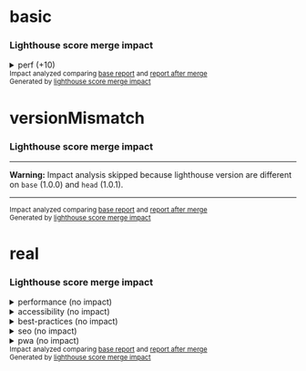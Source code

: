 # basic

<!-- Generated by @jsenv/lighthouse-score-merge-impact -->
<!-- base-gist-id=base -->
<!-- after-merge-gist-id=head -->
<h3>Lighthouse score merge impact</h3>


<details>
  <summary>perf (+10)</summary>
  
  <h4>Overall impact on perf score</h4>
  <table>
    <thead>
      <tr>
        <th nowrap>impact</th>
        <th nowrap>base</th>
        <th nowrap>after merge</th>
      </tr>
    </thead>
    <tbody>
      <tr>
        <td nowrap>+10</td>
        <td nowrap>80</td>
        <td nowrap>90</td>
      </tr>
    </tbody>
  </table>
  <h4>Detailed impact on perf score</h4>
  <table>
    <thead>
      <tr>
        <th nowrap>perf audit</th>
        <th nowrap>impact</th>
        <th nowrap>base</th>
        <th nowrap>after merge</th>
      </tr>
    </thead>
    <tbody>
      <tr>
        <td nowrap>whatever</td>
        <td nowrap>+20</td>
        <td nowrap>50</td>
        <td nowrap>70</td>
      </tr>
      <tr>
        <td nowrap>foo</td>
        <td nowrap>---</td>
        <td nowrap>☓</td>
        <td nowrap>✔</td>
      </tr>
    </tbody>
  </table>
</details>
<sub>
  Impact analyzed comparing <a href="https://googlechrome.github.io/lighthouse/viewer/?gist=base">base report</a> and <a href="https://googlechrome.github.io/lighthouse/viewer/?gist=head">report after merge</a>
</sub>
<br />
<sub>
  Generated by <a href="https://github.com/jsenv/jsenv-lighthouse-score-merge-impact">lighthouse score merge impact</a>
</sub>

# versionMismatch

<!-- Generated by @jsenv/lighthouse-score-merge-impact -->
<!-- base-gist-id=base -->
<!-- after-merge-gist-id=head -->
<h3>Lighthouse score merge impact</h3>

---

**Warning:** Impact analysis skipped because lighthouse version are different on `base` (1.0.0) and `head` (1.0.1).

---

<sub>
  Impact analyzed comparing <a href="https://googlechrome.github.io/lighthouse/viewer/?gist=base">base report</a> and <a href="https://googlechrome.github.io/lighthouse/viewer/?gist=head">report after merge</a>
</sub>
<br />
<sub>
  Generated by <a href="https://github.com/jsenv/jsenv-lighthouse-score-merge-impact">lighthouse score merge impact</a>
</sub>

# real

<!-- Generated by @jsenv/lighthouse-score-merge-impact -->
<!-- base-gist-id=base -->
<!-- after-merge-gist-id=head -->
<h3>Lighthouse score merge impact</h3>


<details>
  <summary>performance (no impact)</summary>
  <br /><blockquote>Keep in mind performance score variation may be caused by external factors. <a href="https://github.com/GoogleChrome/lighthouse/blob/91b4461c214c0e05d318ec96f6585dcca52a51cc/docs/variability.md#score-variability">Learn more</a>.</blockquote>
  <h4>Overall impact on performance score</h4>
  <table>
    <thead>
      <tr>
        <th nowrap>impact</th>
        <th nowrap>base</th>
        <th nowrap>after merge</th>
      </tr>
    </thead>
    <tbody>
      <tr>
        <td nowrap>none</td>
        <td nowrap>99</td>
        <td nowrap>99</td>
      </tr>
    </tbody>
  </table>
  <h4>Detailed impact on performance score</h4>
  <table>
    <thead>
      <tr>
        <th nowrap>performance audit</th>
        <th nowrap>impact</th>
        <th nowrap>base</th>
        <th nowrap>after merge</th>
      </tr>
    </thead>
    <tbody>
      <tr>
        <td nowrap>first-contentful-paint</td>
        <td nowrap>none</td>
        <td nowrap>96</td>
        <td nowrap>96</td>
      </tr>
      <tr>
        <td nowrap>first-meaningful-paint</td>
        <td nowrap>none</td>
        <td nowrap>96</td>
        <td nowrap>96</td>
      </tr>
      <tr>
        <td nowrap>speed-index</td>
        <td nowrap>none</td>
        <td nowrap>100</td>
        <td nowrap>100</td>
      </tr>
      <tr>
        <td nowrap>interactive</td>
        <td nowrap>none</td>
        <td nowrap>100</td>
        <td nowrap>100</td>
      </tr>
      <tr>
        <td nowrap>first-cpu-idle</td>
        <td nowrap>none</td>
        <td nowrap>100</td>
        <td nowrap>100</td>
      </tr>
      <tr>
        <td nowrap>max-potential-fid</td>
        <td nowrap>none</td>
        <td nowrap>99</td>
        <td nowrap>99</td>
      </tr>
      <tr>
        <td nowrap>estimated-input-latency</td>
        <td nowrap>none</td>
        <td nowrap>100</td>
        <td nowrap>100</td>
      </tr>
      <tr>
        <td nowrap>total-blocking-time</td>
        <td nowrap>none</td>
        <td nowrap>100</td>
        <td nowrap>100</td>
      </tr>
      <tr>
        <td nowrap>render-blocking-resources</td>
        <td nowrap>none</td>
        <td nowrap>87</td>
        <td nowrap>87</td>
      </tr>
      <tr>
        <td nowrap>uses-responsive-images</td>
        <td nowrap>none</td>
        <td nowrap>100</td>
        <td nowrap>100</td>
      </tr>
      <tr>
        <td nowrap>offscreen-images</td>
        <td nowrap>none</td>
        <td nowrap>100</td>
        <td nowrap>100</td>
      </tr>
      <tr>
        <td nowrap>unminified-css</td>
        <td nowrap>none</td>
        <td nowrap>100</td>
        <td nowrap>100</td>
      </tr>
      <tr>
        <td nowrap>unminified-javascript</td>
        <td nowrap>none</td>
        <td nowrap>75</td>
        <td nowrap>75</td>
      </tr>
      <tr>
        <td nowrap>unused-css-rules</td>
        <td nowrap>none</td>
        <td nowrap>100</td>
        <td nowrap>100</td>
      </tr>
      <tr>
        <td nowrap>uses-optimized-images</td>
        <td nowrap>none</td>
        <td nowrap>100</td>
        <td nowrap>100</td>
      </tr>
      <tr>
        <td nowrap>uses-webp-images</td>
        <td nowrap>none</td>
        <td nowrap>100</td>
        <td nowrap>100</td>
      </tr>
      <tr>
        <td nowrap>uses-text-compression</td>
        <td nowrap>none</td>
        <td nowrap>58</td>
        <td nowrap>58</td>
      </tr>
      <tr>
        <td nowrap>uses-rel-preconnect</td>
        <td nowrap>none</td>
        <td nowrap>100</td>
        <td nowrap>100</td>
      </tr>
      <tr>
        <td nowrap>time-to-first-byte</td>
        <td nowrap>none</td>
        <td nowrap>✔</td>
        <td nowrap>✔</td>
      </tr>
      <tr>
        <td nowrap>redirects</td>
        <td nowrap>none</td>
        <td nowrap>100</td>
        <td nowrap>100</td>
      </tr>
      <tr>
        <td nowrap>uses-rel-preload</td>
        <td nowrap>none</td>
        <td nowrap>100</td>
        <td nowrap>100</td>
      </tr>
      <tr>
        <td nowrap>efficient-animated-content</td>
        <td nowrap>none</td>
        <td nowrap>100</td>
        <td nowrap>100</td>
      </tr>
      <tr>
        <td nowrap>total-byte-weight</td>
        <td nowrap>none</td>
        <td nowrap>100</td>
        <td nowrap>100</td>
      </tr>
      <tr>
        <td nowrap>uses-long-cache-ttl</td>
        <td nowrap>none</td>
        <td nowrap>37</td>
        <td nowrap>37</td>
      </tr>
      <tr>
        <td nowrap>dom-size</td>
        <td nowrap>none</td>
        <td nowrap>100</td>
        <td nowrap>100</td>
      </tr>
      <tr>
        <td nowrap>critical-request-chains</td>
        <td nowrap>none</td>
        <td nowrap>2 chains found</td>
        <td nowrap>2 chains found</td>
      </tr>
      <tr>
        <td nowrap>bootup-time</td>
        <td nowrap>none</td>
        <td nowrap>100</td>
        <td nowrap>100</td>
      </tr>
      <tr>
        <td nowrap>mainthread-work-breakdown</td>
        <td nowrap>none</td>
        <td nowrap>100</td>
        <td nowrap>100</td>
      </tr>
      <tr>
        <td nowrap>font-display</td>
        <td nowrap>none</td>
        <td nowrap>✔</td>
        <td nowrap>✔</td>
      </tr>
      <tr>
        <td nowrap>resource-summary</td>
        <td nowrap>none</td>
        <td nowrap>3 requests • 190 KB</td>
        <td nowrap>3 requests • 190 KB</td>
      </tr>
      <tr>
        <td nowrap>network-requests</td>
        <td nowrap>none</td>
        <td nowrap>3</td>
        <td nowrap>3</td>
      </tr>
      <tr>
        <td nowrap>network-rtt</td>
        <td nowrap>none</td>
        <td nowrap>0 ms</td>
        <td nowrap>0 ms</td>
      </tr>
      <tr>
        <td nowrap>network-server-latency</td>
        <td nowrap>none</td>
        <td nowrap>0 ms</td>
        <td nowrap>0 ms</td>
      </tr>
      <tr>
        <td nowrap>main-thread-tasks</td>
        <td nowrap>none</td>
        <td nowrap>3</td>
        <td nowrap>3</td>
      </tr>
      <tr>
        <td nowrap>metrics</td>
        <td nowrap>none</td>
        <td nowrap>1946.9975</td>
        <td nowrap>1946.9975</td>
      </tr>
    </tbody>
  </table>
</details>

<details>
  <summary>accessibility (no impact)</summary>
  
  <h4>Overall impact on accessibility score</h4>
  <table>
    <thead>
      <tr>
        <th nowrap>impact</th>
        <th nowrap>base</th>
        <th nowrap>after merge</th>
      </tr>
    </thead>
    <tbody>
      <tr>
        <td nowrap>none</td>
        <td nowrap>84</td>
        <td nowrap>84</td>
      </tr>
    </tbody>
  </table>
  <h4>Detailed impact on accessibility score</h4>
  <table>
    <thead>
      <tr>
        <th nowrap>accessibility audit</th>
        <th nowrap>impact</th>
        <th nowrap>base</th>
        <th nowrap>after merge</th>
      </tr>
    </thead>
    <tbody>
      <tr>
        <td nowrap>button-name</td>
        <td nowrap>none</td>
        <td nowrap>✔</td>
        <td nowrap>✔</td>
      </tr>
      <tr>
        <td nowrap>color-contrast</td>
        <td nowrap>none</td>
        <td nowrap>✔</td>
        <td nowrap>✔</td>
      </tr>
      <tr>
        <td nowrap>document-title</td>
        <td nowrap>none</td>
        <td nowrap>✔</td>
        <td nowrap>✔</td>
      </tr>
      <tr>
        <td nowrap>html-has-lang</td>
        <td nowrap>none</td>
        <td nowrap>☓</td>
        <td nowrap>☓</td>
      </tr>
    </tbody>
  </table>
</details>

<details>
  <summary>best-practices (no impact)</summary>
  
  <h4>Overall impact on best-practices score</h4>
  <table>
    <thead>
      <tr>
        <th nowrap>impact</th>
        <th nowrap>base</th>
        <th nowrap>after merge</th>
      </tr>
    </thead>
    <tbody>
      <tr>
        <td nowrap>none</td>
        <td nowrap>86</td>
        <td nowrap>86</td>
      </tr>
    </tbody>
  </table>
  <h4>Detailed impact on best-practices score</h4>
  <table>
    <thead>
      <tr>
        <th nowrap>best-practices audit</th>
        <th nowrap>impact</th>
        <th nowrap>base</th>
        <th nowrap>after merge</th>
      </tr>
    </thead>
    <tbody>
      <tr>
        <td nowrap>appcache-manifest</td>
        <td nowrap>none</td>
        <td nowrap>✔</td>
        <td nowrap>✔</td>
      </tr>
      <tr>
        <td nowrap>is-on-https</td>
        <td nowrap>none</td>
        <td nowrap>✔</td>
        <td nowrap>✔</td>
      </tr>
      <tr>
        <td nowrap>uses-http2</td>
        <td nowrap>none</td>
        <td nowrap>☓</td>
        <td nowrap>☓</td>
      </tr>
      <tr>
        <td nowrap>uses-passive-event-listeners</td>
        <td nowrap>none</td>
        <td nowrap>✔</td>
        <td nowrap>✔</td>
      </tr>
      <tr>
        <td nowrap>no-document-write</td>
        <td nowrap>none</td>
        <td nowrap>✔</td>
        <td nowrap>✔</td>
      </tr>
      <tr>
        <td nowrap>external-anchors-use-rel-noopener</td>
        <td nowrap>none</td>
        <td nowrap>✔</td>
        <td nowrap>✔</td>
      </tr>
      <tr>
        <td nowrap>geolocation-on-start</td>
        <td nowrap>none</td>
        <td nowrap>✔</td>
        <td nowrap>✔</td>
      </tr>
      <tr>
        <td nowrap>doctype</td>
        <td nowrap>none</td>
        <td nowrap>☓</td>
        <td nowrap>☓</td>
      </tr>
      <tr>
        <td nowrap>no-vulnerable-libraries</td>
        <td nowrap>none</td>
        <td nowrap>✔</td>
        <td nowrap>✔</td>
      </tr>
      <tr>
        <td nowrap>js-libraries</td>
        <td nowrap>none</td>
        <td nowrap>✔</td>
        <td nowrap>✔</td>
      </tr>
      <tr>
        <td nowrap>notification-on-start</td>
        <td nowrap>none</td>
        <td nowrap>✔</td>
        <td nowrap>✔</td>
      </tr>
      <tr>
        <td nowrap>deprecations</td>
        <td nowrap>none</td>
        <td nowrap>✔</td>
        <td nowrap>✔</td>
      </tr>
      <tr>
        <td nowrap>password-inputs-can-be-pasted-into</td>
        <td nowrap>none</td>
        <td nowrap>✔</td>
        <td nowrap>✔</td>
      </tr>
      <tr>
        <td nowrap>errors-in-console</td>
        <td nowrap>none</td>
        <td nowrap>✔</td>
        <td nowrap>✔</td>
      </tr>
      <tr>
        <td nowrap>image-aspect-ratio</td>
        <td nowrap>none</td>
        <td nowrap>✔</td>
        <td nowrap>✔</td>
      </tr>
    </tbody>
  </table>
</details>

<details>
  <summary>seo (no impact)</summary>
  
  <h4>Overall impact on seo score</h4>
  <table>
    <thead>
      <tr>
        <th nowrap>impact</th>
        <th nowrap>base</th>
        <th nowrap>after merge</th>
      </tr>
    </thead>
    <tbody>
      <tr>
        <td nowrap>none</td>
        <td nowrap>60</td>
        <td nowrap>60</td>
      </tr>
    </tbody>
  </table>
  <h4>Detailed impact on seo score</h4>
  <table>
    <thead>
      <tr>
        <th nowrap>seo audit</th>
        <th nowrap>impact</th>
        <th nowrap>base</th>
        <th nowrap>after merge</th>
      </tr>
    </thead>
    <tbody>
      <tr>
        <td nowrap>viewport</td>
        <td nowrap>none</td>
        <td nowrap>☓</td>
        <td nowrap>☓</td>
      </tr>
      <tr>
        <td nowrap>document-title</td>
        <td nowrap>none</td>
        <td nowrap>✔</td>
        <td nowrap>✔</td>
      </tr>
      <tr>
        <td nowrap>meta-description</td>
        <td nowrap>none</td>
        <td nowrap>☓</td>
        <td nowrap>☓</td>
      </tr>
      <tr>
        <td nowrap>http-status-code</td>
        <td nowrap>none</td>
        <td nowrap>✔</td>
        <td nowrap>✔</td>
      </tr>
      <tr>
        <td nowrap>link-text</td>
        <td nowrap>none</td>
        <td nowrap>✔</td>
        <td nowrap>✔</td>
      </tr>
      <tr>
        <td nowrap>is-crawlable</td>
        <td nowrap>none</td>
        <td nowrap>✔</td>
        <td nowrap>✔</td>
      </tr>
      <tr>
        <td nowrap>hreflang</td>
        <td nowrap>none</td>
        <td nowrap>✔</td>
        <td nowrap>✔</td>
      </tr>
      <tr>
        <td nowrap>font-size</td>
        <td nowrap>none</td>
        <td nowrap>☓</td>
        <td nowrap>☓</td>
      </tr>
      <tr>
        <td nowrap>plugins</td>
        <td nowrap>none</td>
        <td nowrap>✔</td>
        <td nowrap>✔</td>
      </tr>
      <tr>
        <td nowrap>tap-targets</td>
        <td nowrap>none</td>
        <td nowrap>☓</td>
        <td nowrap>☓</td>
      </tr>
    </tbody>
  </table>
</details>

<details>
  <summary>pwa (no impact)</summary>
  
  <h4>Overall impact on pwa score</h4>
  <table>
    <thead>
      <tr>
        <th nowrap>impact</th>
        <th nowrap>base</th>
        <th nowrap>after merge</th>
      </tr>
    </thead>
    <tbody>
      <tr>
        <td nowrap>none</td>
        <td nowrap>33</td>
        <td nowrap>33</td>
      </tr>
    </tbody>
  </table>
  <h4>Detailed impact on pwa score</h4>
  <table>
    <thead>
      <tr>
        <th nowrap>pwa audit</th>
        <th nowrap>impact</th>
        <th nowrap>base</th>
        <th nowrap>after merge</th>
      </tr>
    </thead>
    <tbody>
      <tr>
        <td nowrap>load-fast-enough-for-pwa</td>
        <td nowrap>none</td>
        <td nowrap>✔</td>
        <td nowrap>✔</td>
      </tr>
      <tr>
        <td nowrap>works-offline</td>
        <td nowrap>none</td>
        <td nowrap>☓</td>
        <td nowrap>☓</td>
      </tr>
      <tr>
        <td nowrap>offline-start-url</td>
        <td nowrap>none</td>
        <td nowrap>☓</td>
        <td nowrap>☓</td>
      </tr>
      <tr>
        <td nowrap>is-on-https</td>
        <td nowrap>none</td>
        <td nowrap>✔</td>
        <td nowrap>✔</td>
      </tr>
      <tr>
        <td nowrap>service-worker</td>
        <td nowrap>none</td>
        <td nowrap>☓</td>
        <td nowrap>☓</td>
      </tr>
      <tr>
        <td nowrap>installable-manifest</td>
        <td nowrap>none</td>
        <td nowrap>☓</td>
        <td nowrap>☓</td>
      </tr>
      <tr>
        <td nowrap>redirects-http</td>
        <td nowrap>none</td>
        <td nowrap>☓</td>
        <td nowrap>☓</td>
      </tr>
      <tr>
        <td nowrap>splash-screen</td>
        <td nowrap>none</td>
        <td nowrap>☓</td>
        <td nowrap>☓</td>
      </tr>
      <tr>
        <td nowrap>themed-omnibox</td>
        <td nowrap>none</td>
        <td nowrap>☓</td>
        <td nowrap>☓</td>
      </tr>
      <tr>
        <td nowrap>content-width</td>
        <td nowrap>none</td>
        <td nowrap>☓</td>
        <td nowrap>☓</td>
      </tr>
      <tr>
        <td nowrap>viewport</td>
        <td nowrap>none</td>
        <td nowrap>☓</td>
        <td nowrap>☓</td>
      </tr>
      <tr>
        <td nowrap>without-javascript</td>
        <td nowrap>none</td>
        <td nowrap>☓</td>
        <td nowrap>☓</td>
      </tr>
      <tr>
        <td nowrap>apple-touch-icon</td>
        <td nowrap>none</td>
        <td nowrap>☓</td>
        <td nowrap>☓</td>
      </tr>
    </tbody>
  </table>
</details>
<sub>
  Impact analyzed comparing <a href="https://googlechrome.github.io/lighthouse/viewer/?gist=base">base report</a> and <a href="https://googlechrome.github.io/lighthouse/viewer/?gist=head">report after merge</a>
</sub>
<br />
<sub>
  Generated by <a href="https://github.com/jsenv/jsenv-lighthouse-score-merge-impact">lighthouse score merge impact</a>
</sub>
